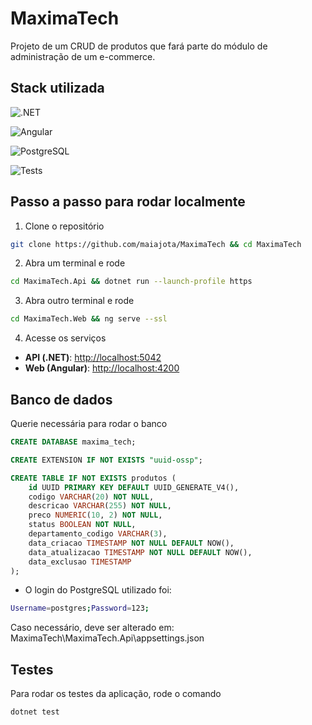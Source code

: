 # MaximaTech

Projeto de um CRUD de produtos que fará parte do módulo de administração de um e-commerce.

## Stack utilizada

![.NET](https://img.shields.io/badge/.NET-8.0-blue?logo=dotnet&logoColor=white)

![Angular](https://img.shields.io/badge/Angular-20-red?logo=angular&logoColor=white)

![PostgreSQL](https://img.shields.io/badge/Postgres-17-blue?logo=postgresql&logoColor=white)

![Tests](https://img.shields.io/badge/tests-xUnit-green?logo=githubactions&logoColor=white)

## Passo a passo para rodar localmente
1. Clone o repositório
```bash
git clone https://github.com/maiajota/MaximaTech && cd MaximaTech
```

2. Abra um terminal e rode
```bash
cd MaximaTech.Api && dotnet run --launch-profile https
```

3. Abra outro terminal e rode
```bash
cd MaximaTech.Web && ng serve --ssl
```

4. Acesse os serviços
- **API (.NET)**: [http://localhost:5042](https://localhost:5042)
- **Web (Angular)**: [http://localhost:4200](https://localhost:4200)

## Banco de dados
Querie necessária para rodar o banco

```sql
CREATE DATABASE maxima_tech;
```

```sql
CREATE EXTENSION IF NOT EXISTS "uuid-ossp";

CREATE TABLE IF NOT EXISTS produtos (
    id UUID PRIMARY KEY DEFAULT UUID_GENERATE_V4(),
    codigo VARCHAR(20) NOT NULL,
    descricao VARCHAR(255) NOT NULL,
    preco NUMERIC(10, 2) NOT NULL,
    status BOOLEAN NOT NULL,
    departamento_codigo VARCHAR(3),
    data_criacao TIMESTAMP NOT NULL DEFAULT NOW(),
    data_atualizacao TIMESTAMP NOT NULL DEFAULT NOW(),
    data_exclusao TIMESTAMP
);
```

- O login do PostgreSQL utilizado foi:
```bash
Username=postgres;Password=123;
```
Caso necessário, deve ser alterado em:
MaximaTech\MaximaTech.Api\appsettings.json

## Testes
Para rodar os testes da aplicação, rode o comando
```bash
dotnet test
```

